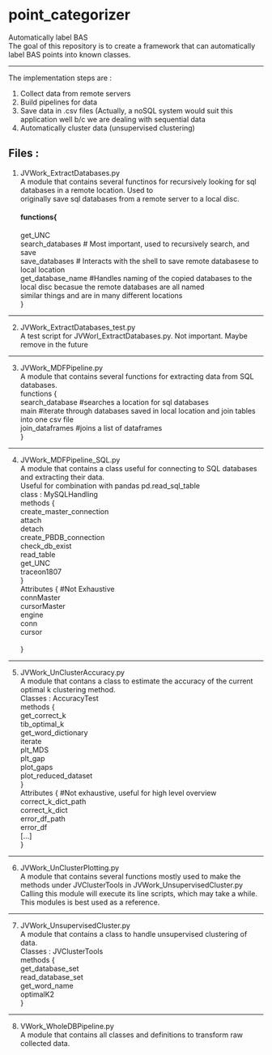 # point_categorizer
Automatically label BAS <br/>
The goal of this repository is to create a framework that can automatically label BAS points into known classes. <br/>
***
The implementation steps are : <br/>
1) Collect data from remote servers <br/>
2) Build pipelines for data <br/>
3) Save data in .csv files (Actually, a noSQL system would suit this application well b/c we are dealing with sequential data <br/>
4) Automatically cluster data (unsupervised clustering) <br/>

## Files : <br/>
1. JVWork_ExtractDatabases.py <br/>
    A module that contains several functinos for recursively looking for sql databases in a remote location. Used to  <br/>
    originally save sql databases from a remote server to a local disc.  <br/>
     #### functions{  <br/>
     get_UNC   <br/>
     search_databases # Most important, used to recursively search, and save   <br/>
     save_databases # Interacts with the shell to save remote databasese to local location   <br/>
     get_database_name #Handles naming of the copied databases to the local disc becasue the remote databases are all named   <br/>
     similar things and are in many different locations   <br/>
     }  <br/>
---
2. JVWork_ExtractDatabases_test.py  <br/>
    A test script for JVWorl_ExtractDatabases.py. Not important. Maybe remove in the future  <br/>
---
3. JVWork_MDFPipeline.py <br/>
    A module that contains several functions for extracting data from SQL databases. <br/>
        functions {  <br/>
        search_database #searches a location for sql databases <br/>
        main #iterate through databases saved in local location and join tables into one csv file <br/>
        join_dataframes #joins a list of dataframes <br/>
        } <br/>
***
4. JVWork_MDFPipeline_SQL.py <br/>
    A module that contains a class useful for connecting to SQL databases and extracting their data. <br/>
    Useful for combination with pandas pd.read_sql_table <br/>
        class : MySQLHandling <br/>
           methods { <br/>
            create_master_connection <br/>
            attach <br/>
            detach <br/>
            create_PBDB_connection <br/>
            check_db_exist <br/>
            read_table <br/>
            get_UNC <br/>
            traceon1807 <br/>
            } <br/>
            Attributes { #Not Exhaustive <br/>
            connMaster <br/>
            cursorMaster <br/>
            engine <br/>
            conn <br/>
            cursor <br/>
            <br/>
            } <br/>
***
5. JVWork_UnClusterAccuracy.py <br/>
    A module that contans a class to estimate the accuracy of the current optimal k clustering method. <br/>
        Classes : AccuracyTest <br/>
            methods { <br/>
            get_correct_k <br/>
            tib_optimal_k <br/>
            get_word_dictionary <br/>
            iterate <br/>
            plt_MDS <br/>
            plt_gap <br/>
            plot_gaps <br/>
            plot_reduced_dataset <br/>
            } <br/>
            Attributes { #Not exhaustive, useful for high level overview <br/>
            correct_k_dict_path <br/>
            correct_k_dict <br/>
            error_df_path <br/>
            error_df <br/>
            [...] <br/>
            } <br/>
***
6. JVWork_UnClusterPlotting.py  <br/>
    A module that contains several functions mostly used to make the methods under JVClusterTools in JVWork_UnsupervisedCluster.py <br/>
    Calling this module will execute its line scripts, which may take a while.  This modules is best used as a reference. <br/>
***
7. JVWork_UnsupervisedCluster.py  <br/>
    A module that contains a class to handle unsupervised clustering of data. <br/>
        Classes : JVClusterTools <br/>
        methods { <br/>
        get_database_set <br/>
        read_database_set <br/>
        get_word_name <br/>
        optimalK2 <br/>
        } <br/>
***
8. VWork_WholeDBPipeline.py <br/>
    A module that contains all classes and definitions to transform raw collected data. <br/>
